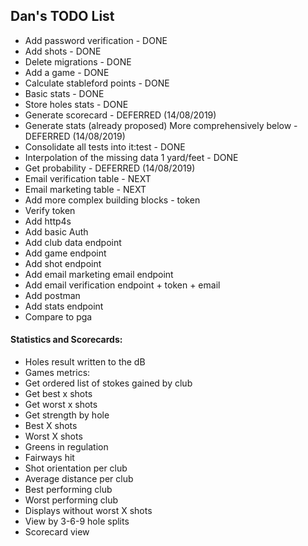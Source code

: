 
## Dan's TODO List

*   Add password verification - DONE
*   Add shots - DONE
*   Delete migrations - DONE
*   Add a game - DONE
*   Calculate stableford points - DONE
*   Basic stats - DONE
*   Store holes stats - DONE
*   Generate scorecard - DEFERRED (14/08/2019)
*   Generate stats (already proposed) More comprehensively below - DEFERRED (14/08/2019)
*   Consolidate all tests into it:test - DONE
*   Interpolation of the missing data 1 yard/feet - DONE
*   Get probability - DEFERRED (14/08/2019)
*   Email verification table - NEXT
*   Email marketing table - NEXT
*   Add more complex building blocks - token
*   Verify token
*   Add http4s
*   Add basic Auth
*   Add club data endpoint
*   Add game endpoint
*   Add shot endpoint
*   Add email marketing email endpoint
*   Add email verification endpoint + token + email
*   Add postman
*   Add stats endpoint
*   Compare to pga

#### Statistics and Scorecards:

*   Holes result written to the dB
*   Games metrics:
*   Get ordered list of stokes gained by club
*   Get best x shots
*   Get worst x shots
*   Get strength by hole
*   Best X shots
*   Worst X shots
*   Greens in regulation
*   Fairways hit
*   Shot orientation per club
*   Average distance per club
*   Best performing club
*   Worst performing club
*   Displays without worst X shots
*   View by 3-6-9 hole splits
*   Scorecard view
